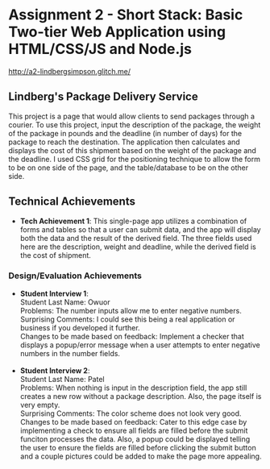 Assignment 2 - Short Stack: Basic Two-tier Web Application using HTML/CSS/JS and Node.js  
===

http://a2-lindbergsimpson.glitch.me/

## Lindberg's Package Delivery Service
This project is a page that would allow clients to send packages through a courier. To use this project, input the description of the package, the weight of the package in pounds and the deadline (in number of days) for the package to reach the destination. The application then calculates and displays the cost of this shipment based on the weight of the package and the deadline. I used CSS grid for the positioning technique to allow the form to be on one side of the page, and the table/database to be on the other side.

## Technical Achievements
- **Tech Achievement 1**: This single-page app utilizes a combination of forms and tables so that a user can submit data, and the app will display both the data and the result of the derived field. The three fields used here are the description, weight and deadline, while the derived field is the cost of shipment.

### Design/Evaluation Achievements
- **Student Interview 1**: <br />
Student Last Name: Owuor <br />
Problems: The number inputs allow me to enter negative numbers.<br />
Surprising Comments: I could see this being a real application or business if you developed it further.<br />
Changes to be made based on feedback: Implement a checker that displays a popup/error message when a user attempts to enter negative numbers in the number fields.<br /> <br />
- **Student Interview 2**: <br />
Student Last Name: Patel <br />
Problems: When nothing is input in the description field, the app still creates a new row without a package description. Also, the page itself is very empty. <br />
Surprising Comments: The color scheme does not look very good. <br />
Changes to be made based on feedback: Cater to this edge case by implementing a check to ensure all fields are filled before the submit funciton processes the data. Also, a popup could be displayed telling the user to ensure the fields are filled before clicking the submit button and a couple pictures could be added to make the page more appealing.
